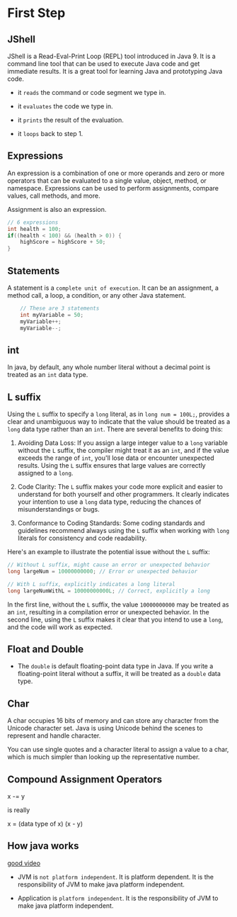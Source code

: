 # First Step

## JShell

JShell is a Read-Eval-Print Loop (REPL) tool introduced in Java 9. It is a command line tool that can be used to execute Java code and get immediate results. It is a great tool for learning Java and prototyping Java code.

- it `reads` the command or code segment we type in.

- it `evaluates` the code we type in.

- it `prints` the result of the evaluation.

- it `loops` back to step 1.

## Expressions

An expression is a combination of one or more operands and zero or more operators that can be evaluated to a single value, object, method, or namespace. Expressions can be used to perform assignments, compare values, call methods, and more.

Assignment is also an expression. 

```java
// 6 expressions
int health = 100;
if((health < 100) && (health > 0)) {
    highScore = highScore + 50;
}
```


## Statements

A statement is a `complete unit of execution`. It can be an assignment, a method call, a loop, a condition, or any other Java statement.

```java
    // These are 3 statements
    int myVariable = 50;
    myVariable++;
    myVariable--;

```


## int

In java, by default, any whole number literal without a decimal point is treated as an `int` data type.

## L suffix

Using the `L` suffix to specify a `long` literal, as in `long num = 100L;`, provides a clear and unambiguous way to indicate that the value should be treated as a `long` data type rather than an `int`. There are several benefits to doing this:

1. Avoiding Data Loss: If you assign a large integer value to a `long` variable without the `L` suffix, the compiler might treat it as an `int`, and if the value exceeds the range of `int`, you'll lose data or encounter unexpected results. Using the `L` suffix ensures that large values are correctly assigned to a `long`.

2. Code Clarity: The `L` suffix makes your code more explicit and easier to understand for both yourself and other programmers. It clearly indicates your intention to use a `long` data type, reducing the chances of misunderstandings or bugs.

3. Conformance to Coding Standards: Some coding standards and guidelines recommend always using the `L` suffix when working with `long` literals for consistency and code readability.

Here's an example to illustrate the potential issue without the `L` suffix:

```java
// Without L suffix, might cause an error or unexpected behavior
long largeNum = 10000000000; // Error or unexpected behavior

// With L suffix, explicitly indicates a long literal
long largeNumWithL = 10000000000L; // Correct, explicitly a long
```

In the first line, without the `L` suffix, the value `10000000000` may be treated as an `int`, resulting in a compilation error or unexpected behavior. In the second line, using the `L` suffix makes it clear that you intend to use a `long`, and the code will work as expected.

## Float and Double

- The `double` is default floating-point data type in Java. If you write a floating-point literal without a suffix, it will be treated as a `double` data type.

## Char

A char occupies 16 bits of memory and can store any character from the Unicode character set. Java is using Unicode behind the scenes to represent and handle character.

You can use single quotes and a character literal to assign a value to a char, which is much simpler than looking up the representative number.


## Compound Assignment Operators

x -= y

is really

x = (data type of x) (x - y)


## How java works

[good video](https://www.youtube.com/watch?v=NHrsLjhjmi4)

- JVM is `not platform independent`. It is platform dependent. It is the responsibility of JVM to make java platform independent.

- Application is `platform independent`. It is the responsibility of JVM to make java platform independent.